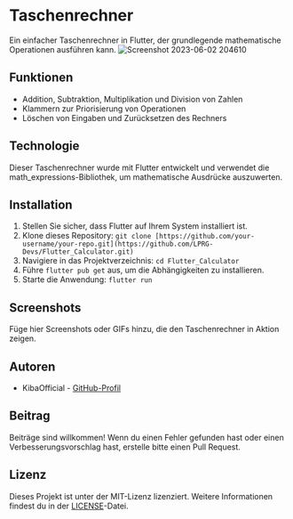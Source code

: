 # Taschenrechner

Ein einfacher Taschenrechner in Flutter, der grundlegende mathematische Operationen ausführen kann.
![Screenshot 2023-06-02 204610](https://github.com/LPRG-Devs/Flutter_Calculator/assets/79871111/5d495985-2707-4f8c-95d7-9a551842a433)

## Funktionen

- Addition, Subtraktion, Multiplikation und Division von Zahlen
- Klammern zur Priorisierung von Operationen
- Löschen von Eingaben und Zurücksetzen des Rechners

## Technologie

Dieser Taschenrechner wurde mit Flutter entwickelt und verwendet die math_expressions-Bibliothek, um mathematische Ausdrücke auszuwerten.

## Installation

1. Stellen Sie sicher, dass Flutter auf Ihrem System installiert ist.
2. Klone dieses Repository: `git clone [https://github.com/your-username/your-repo.git](https://github.com/LPRG-Devs/Flutter_Calculator.git)`
3. Navigiere in das Projektverzeichnis: `cd Flutter_Calculator`
4. Führe `flutter pub get` aus, um die Abhängigkeiten zu installieren.
5. Starte die Anwendung: `flutter run`

## Screenshots

Füge hier Screenshots oder GIFs hinzu, die den Taschenrechner in Aktion zeigen.

## Autoren

- KibaOfficial - [GitHub-Profil](https://github.com/LPRG-Devs)

## Beitrag

Beiträge sind willkommen! Wenn du einen Fehler gefunden hast oder einen Verbesserungsvorschlag hast, erstelle bitte einen Pull Request.

## Lizenz

Dieses Projekt ist unter der MIT-Lizenz lizenziert. Weitere Informationen findest du in der [LICENSE](LICENSE)-Datei.

